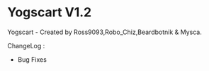 Yogscart V1.2
=============

Yogscart - Created by Ross9093,Robo_Chiz,Beardbotnik & Mysca.

ChangeLog : 
 - Bug Fixes 
